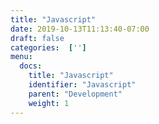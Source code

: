 ```yaml
---
title: "Javascript"
date: 2019-10-13T11:13:40-07:00
draft: false
categories:  ['']
menu:
  docs:
    title: "Javascript"
    identifier: "Javascript"
    parent: "Development"
    weight: 1
---
```

